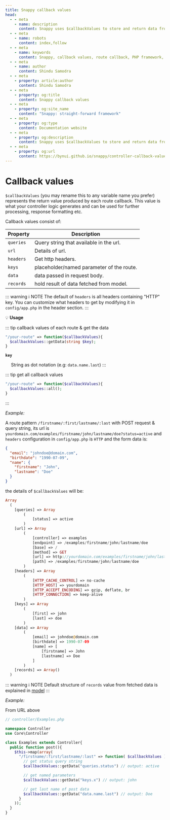 ```yaml
---
title: Snappy callback values
head:
  - - meta
    - name: description
      content: Snappy uses $callbackValues to store and return data from route callbacks, allowing further processing or formatting before sending the API response.
  - - meta
    - name: robots
      content: index,follow
  - - meta
    - name: keywords
      content: Snappy, callback values, route callback, PHP framework, API response handling, controller return value, callback data, PHP API framework, response formatting
  - - meta
    - name: author
      content: Shindu Samodra
  - - meta
    - property: article:author
      content: Shindu Samodra
  - - meta
    - property: og:title
      content: Snappy callback values
  - - meta
    - property: og:site_name
      content: "Snappy: straight-forward framework"
  - - meta
    - property: og:type
      content: Documentation website
  - - meta
    - property: og:description
      content: Snappy uses $callbackValues to store and return data from route callbacks, allowing further processing or formatting before sending the API response.
  - - meta
    - property: og:url
      content: https://bynui.github.io/snappy/controller-callback-values.html
---
```


# Callback values

`$callbackValues` (you may rename this to any variable name you prefer) represents the return value produced by each route callback. This value is what your controller logic generates and can be used for further processing, response formatting etc.

Callback values consist of:

| Property  | Description                               |
| --------- | ----------------------------------------- |
| `queries` | Query string that available in the url.   |
| `url`     | Details of url.                           |
| `headers` | Get http headers.                         |
| `keys`    | placeholder/named parameter of the route. |
| `data`    | data passed in request body.              |
| `records` | hold result of data fetched from model.   |

::: warning :information_source: NOTE
The default of `headers` is all headers containing "HTTP" key. You can customize what headers to get by modifying it in `config/app.php` in the header section.
:::

:bulb: **Usage**

::: tip callback values of each route & get the data

```php
"/your-route" => function($callbackValues){
  $callbackValues::getData(string $key);
}
```

**`key`**

&emsp; String as dot notation (e.g: `data.name.last`)
:::

::: tip get all callback values

```php
"/your-route" => function($callbackValues){
  $callbackValues::all();
}
```

:::

_Example:_

A route pattern `/firstname/:first/lastname/:last` with POST request & query string, its url is `yourdomain.com/examples/firstname/john/lastname/doe?status=active` and `headers` configuration in `config/app.php` is `HTTP` and the form data is:

```json
{
  "email": "johndoe@domain.com",
  "birthdate": "1990-07-09",
  "name": {
    "firstname": "John",
    "lastname": "Doe"
  }
}
```

the details of `$callbackValues` will be:

```php
Array
  (
    [queries] => Array
        (
            [status] => active
        )
    [url] => Array
        (
            [controller] => examples
            [endpoint] => /examples/firstname/john/lastname/doe
            [base] => /
            [method] => GET
            [url] => http://yourdomain.com/examples/firstname/john/lastname/doe
            [path] => /examples/firstname/john/lastname/doe
        )
    [headers] => Array
        (
            [HTTP_CACHE_CONTROL] => no-cache
            [HTTP_HOST] => yourdomain
            [HTTP_ACCEPT_ENCODING] => gzip, deflate, br
            [HTTP_CONNECTION] => keep-alive
        )
    [keys] => Array
        (
            [first] => john
            [last] => doe
        )
    [data] => Array
        (
            [email] => johndoe@domain.com
            [birthdate] => 1990-07-09
            [name] => [
                [firstname] => John
                [lastname] => Doe
            ]
        )
    [records] => Array()
  )
```

::: warning :information_source: NOTE
Default structure of `records` value from fetched data is explained in [model](/model#methods)
:::

_Example:_

From URL above

```php
// controller/Examples.php

namespace Controller
use Core\Controller

class Examples extends Controller{
  public function post(){
    $this->map(array(
      "/firstname/:first/lastname/:last" => function( $callbackValues ) {
        // get status query string
        $callbackValues::getData("queries.status") // output: active

        // get named parameters
        $callbackValues::getData("keys.x") // output: john

        // get last name of post data
        $callbackValues::getData("data.name.last") // output: Doe
      }
    ));
  }
}
```
